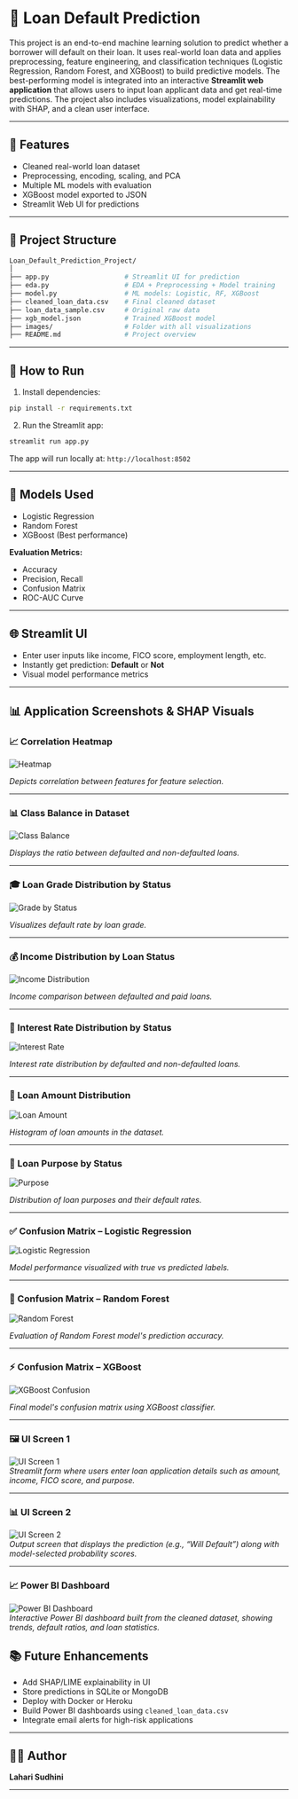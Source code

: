 # 💸 Loan Default Prediction

This project is an end-to-end machine learning solution to predict whether a borrower will default on their loan. It uses real-world loan data and applies preprocessing, feature engineering, and classification techniques (Logistic Regression, Random Forest, and XGBoost) to build predictive models. The best-performing model is integrated into an interactive **Streamlit web application** that allows users to input loan applicant data and get real-time predictions. The project also includes visualizations, model explainability with SHAP, and a clean user interface.

---

## 📌 Features

- Cleaned real-world loan dataset
- Preprocessing, encoding, scaling, and PCA
- Multiple ML models with evaluation
- XGBoost model exported to JSON
- Streamlit Web UI for predictions

---

## 📂 Project Structure

```bash
Loan_Default_Prediction_Project/
│
├── app.py                   # Streamlit UI for prediction
├── eda.py                   # EDA + Preprocessing + Model training
├── model.py                 # ML models: Logistic, RF, XGBoost
├── cleaned_loan_data.csv    # Final cleaned dataset
├── loan_data_sample.csv     # Original raw data
├── xgb_model.json           # Trained XGBoost model
├── images/                  # Folder with all visualizations
├── README.md                # Project overview
```

---

## 🚀 How to Run

1. Install dependencies:
```bash
pip install -r requirements.txt
```

2. Run the Streamlit app:
```bash
streamlit run app.py
```

The app will run locally at: `http://localhost:8502`

---

## 🧠 Models Used

- Logistic Regression
- Random Forest
- XGBoost (Best performance)

**Evaluation Metrics:**
- Accuracy
- Precision, Recall
- Confusion Matrix
- ROC-AUC Curve

---

## 🌐 Streamlit UI

- Enter user inputs like income, FICO score, employment length, etc.
- Instantly get prediction: **Default** or **Not**
- Visual model performance metrics

---

## 📊 Application Screenshots & SHAP Visuals


### 📈 Correlation Heatmap
![Heatmap](images/eda_correlation_heatmap.png)

_Depicts correlation between features for feature selection._

---

### 📊 Class Balance in Dataset
![Class Balance](images/eda_class_balance.png)

_Displays the ratio between defaulted and non-defaulted loans._

---

### 🎓 Loan Grade Distribution by Status
![Grade by Status](images/eda_grade_by_status.png)

_Visualizes default rate by loan grade._

---

### 💰 Income Distribution by Loan Status
![Income Distribution](images/eda_income_by_status.png)

_Income comparison between defaulted and paid loans._

---

### 🧮 Interest Rate Distribution by Status
![Interest Rate](images/eda_interest_rate_kde.png)

_Interest rate distribution by defaulted and non-defaulted loans._

---

### 💸 Loan Amount Distribution
![Loan Amount](images/eda_loan_amount_distribution.png)

_Histogram of loan amounts in the dataset._

---

### 🏡 Loan Purpose by Status
![Purpose](images/eda_purpose_by_status.png)

_Distribution of loan purposes and their default rates._

---

### ✅ Confusion Matrix – Logistic Regression
![Logistic Regression](images/logistic_regression_conf_matrix.png)

_Model performance visualized with true vs predicted labels._

---

### 🌲 Confusion Matrix – Random Forest
![Random Forest](images/random_forest_conf_matrix.png)

_Evaluation of Random Forest model's prediction accuracy._

---

### ⚡ Confusion Matrix – XGBoost
![XGBoost Confusion](images/xgboost_conf_matrix.png)

_Final model's confusion matrix using XGBoost classifier._

---
### 🖼️ UI Screen 1
![UI Screen 1](images/ui_screen_1.png)  
_Streamlit form where users enter loan application details such as amount, income, FICO score, and purpose._

---

### 📊 UI Screen 2
![UI Screen 2](images/ui_screen_2.png)  
_Output screen that displays the prediction (e.g., “Will Default”) along with model-selected probability scores._

---

### 📈 Power BI Dashboard
![Power BI Dashboard](images/powerbi_dashboard.png)  
_Interactive Power BI dashboard built from the cleaned dataset, showing trends, default ratios, and loan statistics._



## 📚 Future Enhancements

- Add SHAP/LIME explainability in UI
- Store predictions in SQLite or MongoDB
- Deploy with Docker or Heroku
- Build Power BI dashboards using `cleaned_loan_data.csv`
- Integrate email alerts for high-risk applications

---

## 🙋‍♀️ Author

**Lahari Sudhini**  

---


